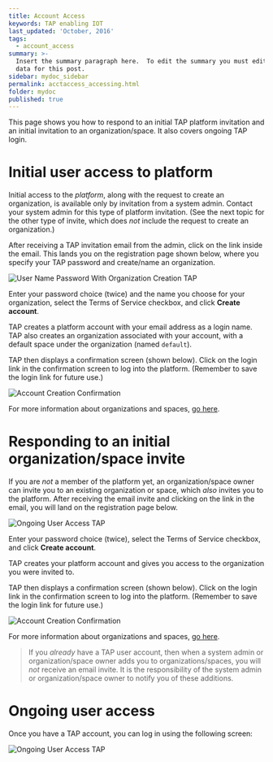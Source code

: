 ```yaml
---
title: Account Access
keywords: TAP enabling IOT
last_updated: 'October, 2016'
tags:
  - account_access
summary: >-
  Insert the summary paragraph here.  To edit the summary you must edit the meta
  data for this post.
sidebar: mydoc_sidebar
permalink: acctaccess_accessing.html
folder: mydoc
published: true
---
```


This page shows you how to respond to an initial TAP platform invitation and an initial invitation to an organization/space. It also covers ongoing TAP login.

# Initial user access to platform

Initial access to the *platform*, along with the request to create an organization, is available only by invitation from a system admin. Contact your system admin for this type of platform invitation. (See the next topic for the other type of invite, which does *not* include the request to create an organization.)

After receiving a TAP invitation email from the admin, click on the link inside the email. This lands you on the registration page shown below, where you specify your TAP password and create/name an organization.

![User Name Password With Organization Creation TAP](https://github.com/trustedanalytics/platform-wiki-0.8/blob/master/images/Onboard_Invite_Screen_v7_Crpd.jpg)

Enter your password choice (twice) and the name you choose for your organization, select the Terms of Service checkbox, and click **Create account**. 

TAP creates a platform  account with your email address as a login name. TAP also creates an organization associated with your account, with a default space under the organization (named `default`).

TAP then displays a confirmation screen (shown below). Click on the login link in the confirmation screen to log into the platform. (Remember to save the login link for future use.)

![Account Creation Confirmation](https://github.com/trustedanalytics/platform-wiki-0.8/blob/master/images/Signon_Screen_v7_Crpd.jpg)

For more information about organizations and spaces, [go here](https://docs.cloudfoundry.org/concepts/roles.html).

# Responding to an initial organization/space invite

If you are *not* a member of the platform yet, an organization/space owner can invite you to an existing organization or space, which *also* invites you to the platform. After receiving the email invite and clicking on the link in the email, you will land on the registration page below.

![Ongoing User Access TAP](https://github.com/trustedanalytics/platform-wiki-0.8/blob/master/images/OrgSpace_Invite_Screen_v7_Crpd.jpg)

Enter your password choice (twice), select the Terms of Service checkbox, and click **Create account**.

TAP creates your platform account and gives you access to the organization you were invited to.

TAP then displays a confirmation screen (shown below). Click on the login link in the confirmation screen to log into the platform. (Remember to save the login link for future use.)

![Account Creation Confirmation](https://github.com/trustedanalytics/platform-wiki-0.8/blob/master/images/Onboard_Confirm_Screen_v7_Crpd.png)

For more information about organizations and spaces, [go here](https://docs.cloudfoundry.org/concepts/roles.html).

>If you *already* have a TAP user account, then when a system admin or organization/space owner adds you to organizations/spaces, you will *not* receive an email invite. It is the responsibility of the system admin or organization/space owner to notify you of these additions.

# Ongoing user access

Once you have a TAP account, you can log in using the following screen:

![Ongoing User Access TAP](https://github.com/trustedanalytics/platform-wiki-0.8/blob/master/images/Signon_Screen_v7_Crpd.jpg)
